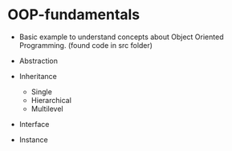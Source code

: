 # OOP-fundamentals
- Basic example to understand concepts about Object Oriented Programming. (found code in src folder)

- Abstraction
- Inheritance
  - Single
  - Hierarchical
  - Multilevel
- Interface
- Instance
